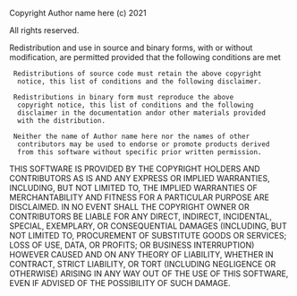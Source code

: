 Copyright Author name here (c) 2021

All rights reserved.

Redistribution and use in source and binary forms, with or without
modification, are permitted provided that the following conditions are met

     Redistributions of source code must retain the above copyright
      notice, this list of conditions and the following disclaimer.

     Redistributions in binary form must reproduce the above
      copyright notice, this list of conditions and the following
      disclaimer in the documentation andor other materials provided
      with the distribution.

     Neither the name of Author name here nor the names of other
      contributors may be used to endorse or promote products derived
      from this software without specific prior written permission.

THIS SOFTWARE IS PROVIDED BY THE COPYRIGHT HOLDERS AND CONTRIBUTORS
AS IS AND ANY EXPRESS OR IMPLIED WARRANTIES, INCLUDING, BUT NOT
LIMITED TO, THE IMPLIED WARRANTIES OF MERCHANTABILITY AND FITNESS FOR
A PARTICULAR PURPOSE ARE DISCLAIMED. IN NO EVENT SHALL THE COPYRIGHT
OWNER OR CONTRIBUTORS BE LIABLE FOR ANY DIRECT, INDIRECT, INCIDENTAL,
SPECIAL, EXEMPLARY, OR CONSEQUENTIAL DAMAGES (INCLUDING, BUT NOT
LIMITED TO, PROCUREMENT OF SUBSTITUTE GOODS OR SERVICES; LOSS OF USE,
DATA, OR PROFITS; OR BUSINESS INTERRUPTION) HOWEVER CAUSED AND ON ANY
THEORY OF LIABILITY, WHETHER IN CONTRACT, STRICT LIABILITY, OR TORT
(INCLUDING NEGLIGENCE OR OTHERWISE) ARISING IN ANY WAY OUT OF THE USE
OF THIS SOFTWARE, EVEN IF ADVISED OF THE POSSIBILITY OF SUCH DAMAGE.
